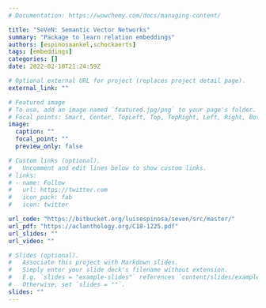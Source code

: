 ```yaml
---
# Documentation: https://wowchemy.com/docs/managing-content/

title: "SeVeN: Semantic Vector Networks"
summary: "Package to learn relation embeddings"
authors: [espinosaankel,schockaerts]
tags: [embeddings]
categories: []
date: 2022-02-18T21:24:59Z

# Optional external URL for project (replaces project detail page).
external_link: ""

# Featured image
# To use, add an image named `featured.jpg/png` to your page's folder.
# Focal points: Smart, Center, TopLeft, Top, TopRight, Left, Right, BottomLeft, Bottom, BottomRight.
image:
  caption: ""
  focal_point: ""
  preview_only: false

# Custom links (optional).
#   Uncomment and edit lines below to show custom links.
# links:
# - name: Follow
#   url: https://twitter.com
#   icon_pack: fab
#   icon: twitter

url_code: "https://bitbucket.org/luisespinosa/seven/src/master/"
url_pdf: "https://aclanthology.org/C18-1225.pdf"
url_slides: ""
url_video: ""

# Slides (optional).
#   Associate this project with Markdown slides.
#   Simply enter your slide deck's filename without extension.
#   E.g. `slides = "example-slides"` references `content/slides/example-slides.md`.
#   Otherwise, set `slides = ""`.
slides: ""
---
```

